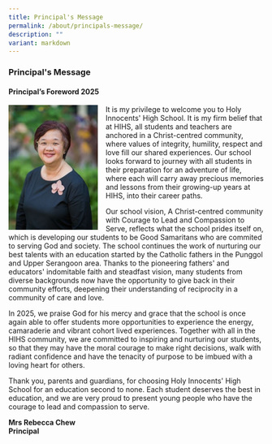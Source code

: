 ```yaml
---
title: Principal's Message
permalink: /about/principals-message/
description: ""
variant: markdown
---
```

### **Principal's Message**

#### **Principal’s Foreword 2025**

<img src="/images/principal.jpg" style="width:35%;margin-right:15px;" align="left">

It is my privilege to welcome you to Holy Innocents' High School. It is my firm belief that at HIHS, all students and teachers are anchored in a Christ-centred community, where values of integrity, humility, respect and love fill our shared experiences. Our school looks forward to journey with all students in their preparation for an adventure of life, where each will carry away precious memories and lessons from their growing-up years at HIHS, into their career paths.

Our school vision, A Christ-centred community with Courage to Lead and Compassion to Serve, reflects what the school prides itself on, which is developing our students to be Good Samaritans who are commited to serving God and society. The school continues the work of nurturing our best talents with an education started by the Catholic fathers in the Punggol and Upper Serangoon area. Thanks to the pioneering fathers' and educators' indomitable faith and steadfast vision, many students from diverse backgrounds now have the opportunity to give back in their community efforts, deepening their understanding of reciprocity in a community of care and love.

In 2025, we praise God for his mercy and grace that the school is once again able to offer students more opportunities to experience the energy, camaraderie and vibrant cohort lived experiences. Together with all in the HIHS community, we are committed to inspiring and nurturing our students, so that they may have the moral courage to make right decisions, walk with radiant confidence and have the tenacity of purpose to be imbued with a loving heart for others.

Thank you, parents and guardians, for choosing Holy Innocents' High School for an education second to none. Each student deserves the best in education, and we are very proud to present young people who have the courage to lead and compassion to serve.

**Mrs Rebecca Chew**<br>
**Principal**